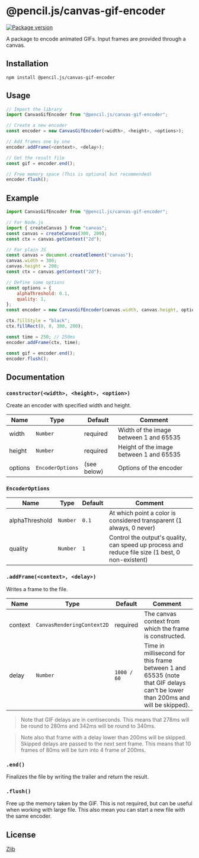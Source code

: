 # @pencil.js/canvas-gif-encoder

[![Package version](https://badgen.net/npm/v/pencil-js/canvas-gif-encoder)](https://www.npmjs.com/package/@pencil.js/canvas-gif-encoder)

A package to encode animated GIFs. Input frames are provided through a canvas.

## Installation

    npm install @pencil.js/canvas-gif-encoder

## Usage

```js
// Import the library
import CanvasGifEncoder from "@pencil.js/canvas-gif-encoder";

// Create a new encoder
const encoder = new CanvasGifEncoder(<width>, <height>, <options>);

// Add frames one by one
encoder.addFrame(<context>, <delay>);

// Get the result file
const gif = encoder.end();

// Free memory space (This is optional but recommended)
encoder.flush();
```

## Example

```js
import CanvasGifEncoder from "@pencil.js/canvas-gif-encoder";

// For Node.js
import { createCanvas } from "canvas"; 
const canvas = createCanvas(300, 200);
const ctx = canvas.getContext("2d");

// For plain JS
const canvas = document.createElement("canvas");
canvas.width = 300;
canvas.height = 200;
const ctx = canvas.getContext("2d");

// Define some options
const options = {
    alphaThreshold: 0.1,
    quality: 1,
};
const encoder = new CanvasGifEncoder(canvas.width, canvas.height, options);

ctx.fillStyle = "black";
ctx.fillRect(0, 0, 300, 200);

const time = 250; // 250ms
encoder.addFrame(ctx, time);

const gif = encoder.end();
encoder.flush();
```

## Documentation

### `constructor(<width>, <height>, <option>)`
Create an encoder with specified width and height.

| Name | Type | Default | Comment |
| --- | --- | --- | --- |
|width |`Number` |required |Width of the image between 1 and 65535 |
|height |`Number` |required |Height of the image between 1 and 65535 |
|options |`EncoderOptions` |(see below) |Options of the encoder |

### `EncoderOptions`

| Name | Type | Default | Comment |
| --- | --- | --- | --- |
|alphaThreshold |`Number` |`0.1` |At which point a color is considered transparent (1 always, 0 never) |
|quality |`Number` |`1` |Control the output's quality, can speed up process and reduce file size (1 best, 0 non-existent) |

### `.addFrame(<context>, <delay>)`
Writes a frame to the file.

| Name | Type | Default | Comment |
| --- | --- | --- | --- |
|context |`CanvasRenderingContext2D` |required |The canvas context from which the frame is constructed. |
|delay |`Number` |`1000 / 60` |Time in millisecond for this frame between 1 and 65535 (note that GIF delays can't be lower than 200ms and will be skipped). |

> Note that GIF delays are in centiseconds. This means that 278ms will be round to 280ms and 342ms will be round to 340ms.

> Note also that frame with a delay lower than 200ms will be skipped. Skipped delays are passed to the next sent frame.
> This means that 10 frames of 80ms will be turn into 4 frame of 200ms.

### `.end()`
Finalizes the file by writing the trailer and return the result.

### `.flush()`
Free up the memory taken by the GIF. This is not required, but can be useful when working with large file.
This also mean you can start a new file with the same encoder.

## License

[Zlib](license)

